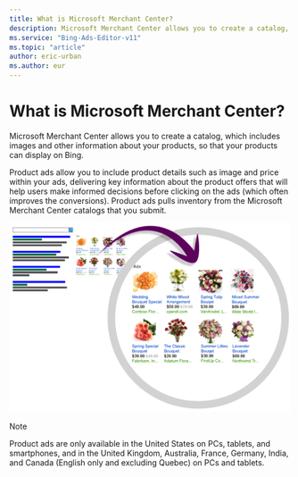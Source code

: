 ```yaml
---
title: What is Microsoft Merchant Center?
description: Microsoft Merchant Center allows you to create a catalog, which includes images and other information about your products, so that your products can display on Bing
ms.service: "Bing-Ads-Editor-v11"
ms.topic: "article"
author: eric-urban
ms.author: eur
---
```


# What is Microsoft Merchant Center?

Microsoft Merchant Center allows you to create a catalog, which includes images and other information about your products, so that your products can display on Bing.

Product ads allow you to include product details such as image and price within your ads, delivering key information about the product offers that will help users make informed decisions before clicking on the ads (which often improves the conversions). Product ads pulls inventory from the Microsoft Merchant Center catalogs that you submit.

![Ad example](../images/BA_ScreenCap_ProductAdsExample.png)

> [!NOTE]
> Product ads are only available in the United States on PCs, tablets, and smartphones, and in the United Kingdom, Australia, France, Germany, India, and Canada (English only and excluding Quebec) on PCs and tablets.



